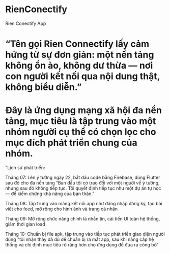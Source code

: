 # RienConectify
Rien Conectify App
# “Tên gọi Rien Connectify lấy cảm hứng từ sự đơn giản: một nền tảng không ồn ào, không dư thừa — nơi con người kết nối qua nội dung thật, không biểu diễn.”
# Đây là ứng dụng mạng xã hội đa nền tảng, mục tiêu là tập trung vào một nhóm người cụ thể có chọn lọc cho mục đích phát triển chung của nhóm.

“Lịch sử phát triển:

Tháng 07: Lên ý tưởng ngày 22, bắt đầu code bằng Firebase, dùng Flutter sau đó cho đa nền tảng
    “Ban đầu tôi có trao đổi với một người về ý tưởng, nhưng sau đó không tiếp tục. Tôi quyết định tiếp tục như một dự án tự học — để kiểm chứng khả năng của bản thân.”
    
Tháng 08: Tập trung vào mảng kết nối app như đăng nhập đăng ký, tạo bài viết cho feed, mở rộng cho hình ảnh và trang cá nhân

Tháng 09: Mở rộng chức năng chính là nhắn tin, cải tiến UI toàn hệ thống, giảm thời gian load

Tháng 10: Chuẩn bị file apk, tập trung vào tiếp tục phát triển giao diện người dùng
    "tôi nhận thấy đã đủ để chuẩn bị ra mắt app, sau khi nâng cấp hệ thống và chỉ định mục tiêu rõ ràng hơn cho ứng dụng để đưa ra công bố"
